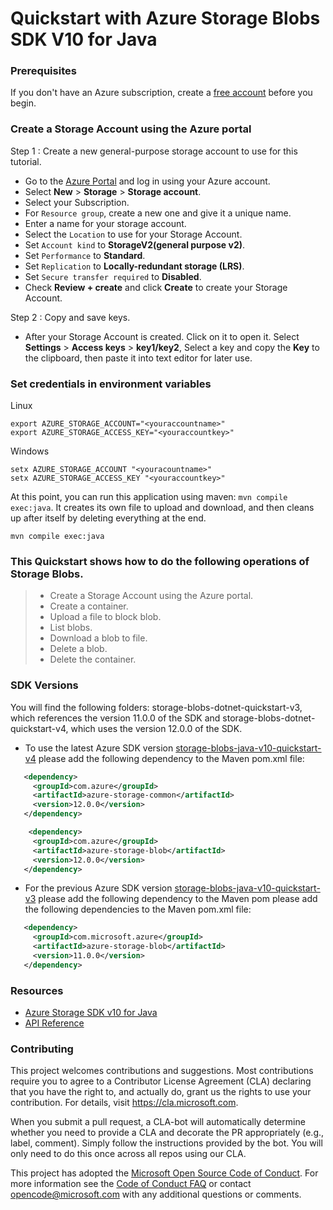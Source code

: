 # Quickstart with Azure Storage Blobs SDK V10 for Java

### Prerequisites

If you don't have an Azure subscription, create a [free account](https://azure.microsoft.com/free/?WT.mc_id=A261C142F) before you begin.

### Create a Storage Account using the Azure portal

Step 1 : Create a new general-purpose storage account to use for this tutorial.

*  Go to the [Azure Portal](https://portal.azure.com) and log in using your Azure account.
*  Select **New** > **Storage** > **Storage account**.
*  Select your Subscription.
*  For `Resource group`, create a new one and give it a unique name.
*  Enter a name for your storage account.
*  Select the `Location` to use for your Storage Account.
*  Set `Account kind` to **StorageV2(general purpose v2)**.
*  Set `Performance` to **Standard**.
*  Set `Replication` to **Locally-redundant storage (LRS)**.
*  Set `Secure transfer required` to **Disabled**.
*  Check **Review + create** and click **Create** to create your Storage Account.

Step 2 : Copy and save keys.

 * After your Storage Account is created. Click on it to open it. Select **Settings** > **Access keys** > **key1/key2**, Select a key and copy the **Key** to the clipboard, then paste it into text editor for later use.

### Set credentials in environment variables 

Linux
```
export AZURE_STORAGE_ACCOUNT="<youraccountname>"
export AZURE_STORAGE_ACCESS_KEY="<youraccountkey>"
```

Windows
```
setx AZURE_STORAGE_ACCOUNT "<youracountname>"
setx AZURE_STORAGE_ACCESS_KEY "<youraccountkey>"
```

At this point, you can run this application using maven: `mvn compile exec:java`. It creates its own file to upload and download, and then cleans up after itself by deleting everything at the end.

```
mvn compile exec:java
```

### This Quickstart shows how to do the following operations of Storage Blobs. 

> * Create a Storage Account using the Azure portal.
> * Create a container.
> * Upload a file to block blob.
> * List blobs.
> * Download a blob to file.
> * Delete a blob.
> * Delete the container.

### SDK Versions
You will find the following folders: storage-blobs-dotnet-quickstart-v3, which references the version 11.0.0 of the SDK and storage-blobs-dotnet-quickstart-v4, which uses the version 12.0.0 of the SDK.
* To use the latest Azure SDK version [storage-blobs-java-v10-quickstart-v4](./storage-blobs-java-v10-quickstart-v4) please add the following dependency to the Maven pom.xml file:
```xml
   <dependency>
     <groupId>com.azure</groupId>
     <artifactId>azure-storage-common</artifactId>
     <version>12.0.0</version>
   </dependency>

    <dependency>
     <groupId>com.azure</groupId>
     <artifactId>azure-storage-blob</artifactId>
     <version>12.0.0</version>
   </dependency>
```
* For the previous Azure SDK version [storage-blobs-java-v10-quickstart-v3](./storage-blobs-java-v10-quickstart-v3) please add the following dependency to the Maven pom please add the following dependencies to the Maven pom.xml file:
```xml
   <dependency>
     <groupId>com.microsoft.azure</groupId>
     <artifactId>azure-storage-blob</artifactId>
     <version>11.0.0</version>
   </dependency>
```

### Resources
* [Azure Storage SDK v10 for Java](https://github.com/azure/azure-storage-java)
* [API Reference](https://docs.microsoft.com/en-us/java/api/overview/azure/storage/blob?view=azure-java-preview)

### Contributing

This project welcomes contributions and suggestions.  Most contributions require you to agree to a
Contributor License Agreement (CLA) declaring that you have the right to, and actually do, grant us
the rights to use your contribution. For details, visit https://cla.microsoft.com.

When you submit a pull request, a CLA-bot will automatically determine whether you need to provide
a CLA and decorate the PR appropriately (e.g., label, comment). Simply follow the instructions
provided by the bot. You will only need to do this once across all repos using our CLA.

This project has adopted the [Microsoft Open Source Code of Conduct](https://opensource.microsoft.com/codeofconduct/).
For more information see the [Code of Conduct FAQ](https://opensource.microsoft.com/codeofconduct/faq/) or
contact [opencode@microsoft.com](mailto:opencode@microsoft.com) with any additional questions or comments.
